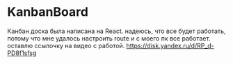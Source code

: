 # KanbanBoard
Канбан доска была написана на React. надеюсь, что все будет работать, потому что мне удалось настроить route и с моего пк все работает. оставлю ссылочку на видео с работой.
https://disk.yandex.ru/d/RP_d-PD8f1sfsg
